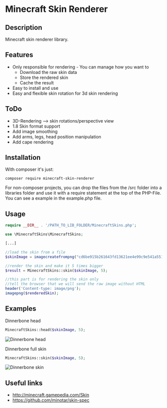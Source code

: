# Minecraft Skin Renderer

## Description

Minecraft skin renderer library.

## Features

* Only responsible for rendering - You can manage how you want to
    * Download the raw skin data
    * Store the rendered skin
    * Cache the result
* Easy to install and use
* Easy and flexible skin rotation for 3d skin rendering

## ToDo

* 3D-Rendering --> skin rotations/perspective view
* 1.8 Skin format support
* Add image smoothing
* Add arms, legs, head position manipulation
* Add cape rendering

## Installation

With composer it's just:

    composer require minecraft-skin-renderer

For non-composer projects, you can drop the files from the /src folder into a libraries folder and use it with a
require statement at the top of the PHP-File. You can see a example in the example.php file.

## Usage

```PHP
require __DIR__ . '/PATH_TO_LIB_FOLDER/MinecraftSkins.php';

use \MinecraftSkins\MinecraftSkins;

[...]

//load the skin from a file
$skinImage = imagecreatefrompng("cd6be915b261643fd13621ee4e99c9e541a551d80272687a3b56183b981fb9a.png");

//render the skin and make it 5 times bigger
$result = MinecraftSkins::skin($skinImage, 5);

//this part is for rendering the skin only
//tell the browser that we will send the raw image without HTML
header('Content-type: image/png');
imagepng($renderedSkin);
```

## Examples

Dinnerbone head
```PHP
MinecraftSkins::head($skinImage, 5);
```
![Dinnerbone head](http://i.imgur.com/di5eMd6.png)

Dinnerbone full skin
```PHP
MinecraftSkins::skin($skinImage, 5);
```
![Dinnerbone skin](http://i.imgur.com/g1QQCXP.png)

## Useful links

* http://minecraft.gamepedia.com/Skin
* https://github.com/minotar/skin-spec

